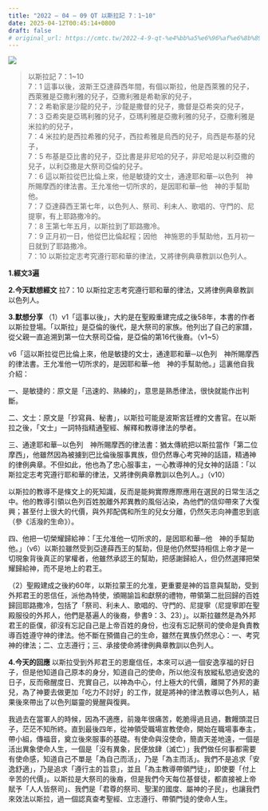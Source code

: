 ```yaml
---
title: "2022 – 04 – 09 QT 以斯拉記 7：1~10"
date: 2025-04-12T00:45:14+0800
draft: false
# original_url: https://cmtc.tw/2022-4-9-qt-%e4%bb%a5%e6%96%af%e6%8b%89%e8%a8%98-7%ef%bc%9a110
---
```


![](/images/qt.jpg)
> 以斯拉記 7：1\~10  
> 7：1 這事以後，波斯王亞達薛西年間，有個以斯拉，他是西萊雅的兒子，西萊雅是亞撒利雅的兒子，亞撒利雅是希勒家的兒子，  
> 7：2 希勒家是沙龍的兒子，沙龍是撒督的兒子，撒督是亞希突的兒子，  
> 7：3 亞希突是亞瑪利雅的兒子，亞瑪利雅是亞撒利雅的兒子，亞撒利雅是米拉約的兒子，  
> 7：4 米拉約是西拉希雅的兒子，西拉希雅是烏西的兒子，烏西是布基的兒子，  
> 7：5 布基是亞比書的兒子，亞比書是非尼哈的兒子，非尼哈是以利亞撒的兒子，以利亞撒是大祭司亞倫的兒子。  
> 7：6 這以斯拉從巴比倫上來，他是敏捷的文士，通達耶和華─以色列　神所賜摩西的律法書。王允准他一切所求的，是因耶和華─他　神的手幫助他。  
> 7：7 亞達薛西王第七年，以色列人、祭司、利未人、歌唱的、守門的、尼提寧，有上耶路撒冷的。  
> 7：8 王第七年五月，以斯拉到了耶路撒冷。  
> 7：9 正月初一日，他從巴比倫起程；因他　神施恩的手幫助他，五月初一日就到了耶路撒冷。  
> 7：10 以斯拉定志考究遵行耶和華的律法，又將律例典章教訓以色列人。

**1.經文3遍**

**2.今天默想經文**
拉7：10 以斯拉定志考究遵行耶和華的律法，又將律例典章教訓以色列人。

**3.默想分享**
（1）v1「這事以後」，大約是在聖殿重建完成之後58年，本書的作者以斯拉登場。「以斯拉」是亞倫的後代，是大祭司的家族。他列出了自己的家譜，從父親一直追溯到第一位大祭司亞倫，是亞倫的第16代後裔。（v1\~5）

v6「這以斯拉從巴比倫上來，他是敏捷的文士，通達耶和華─以色列　神所賜摩西的律法書。王允准他一切所求的，是因耶和華─他　神的手幫助他。」這裏他自我介紹：

一、是敏捷的：原文是「迅速的、熟練的」，意思是熟悉律法，很快就能作出判斷。

二、文士：原文是「抄寫員、秘書」，以斯拉可能是波斯宮廷裡的文書官。在以斯拉之後，「文士」一詞特指精通聖經、解釋和教導律法的學者。

三、通達耶和華─以色列　神所賜摩西的律法書：猶太傳統把以斯拉當作「第二位摩西」，他雖然因為被擄到巴比倫後服事異族，但仍然專心考究神的話語，精通神的律例典章。不但如此，他也為了忠心服事主，一心教導神的兒女神的話語：「以斯拉定志考究遵行耶和華的律法，又將律例典章教訓以色列人。」（v10）

以斯拉的教導不是條文上的死知識，反而是能夠實際應際應用在選民的日常生活之中。他的教導引領以色列百姓脫離外邦異教的風俗沾染，為他們的信仰帶來了大復興；甚至付上很大的代價，與外邦配偶和所生的兒女分離，仍然矢志向神盡忠到底（參《活潑的生命》）。

四、他把一切榮耀歸給神：「王允准他一切所求的，是因耶和華─他　神的手幫助他。」（v6）以斯拉雖然受到亞達薛西王的幫助，但是他仍然堅持相信上帝才是一切現象背後真正的掌權者，他雖然承認王的幫助，把感謝歸給人，但仍然選擇把榮耀歸給神，而不是地上的君王。

（2）聖殿建成之後約60年，以斯拉蒙王的允准，更重要是神的旨意與幫助，受到外邦君王的恩信任，派他為特使，頒賜諭旨和獻祭的禮物，帶領第二批回歸的百姓歸回耶路撒冷，包括了「祭司、利未人、歌唱的、守門的、尼提寧（尼提寧即在聖殿服役的外邦人，他們是基遍人的後裔，參書9：3、23）」。以斯拉雖然是為外邦君王的臣僕，卻沒有忘記自己是上帝百姓的身份，也沒有忘記祭司的使命是負責教導百姓遵守神的律法。他不斷在預備自己的生命，雖然在異族仍然忠心：一、考究神的律法；二、立志遵行；三、承接使命將律例典章教訓以色列人。

**4.今天的回應**
以斯拉受到外邦君王的恩竉信任，本來可以過一個安逸享福的好日子，但是他知道自己原本的身分，知道自己的使命，所以他沒有放縱私慾過安逸的日子，反而儆醒度日、充實自己，以神為中心，付上極大的代價，離開了外邦的妻兒，為了神要去做更加「吃力不討好」的工作，就是將神的律法教導以色列人，結果後來帶出了以色列屬靈的覺醒與復興。

我過去在當軍人的時候，因為不適應，前幾年很痛苦，乾脆得過且過，數饅頭混日子，茫茫不知所終。直到最後四年，從神領受職場宣教使命，開始在職場事奉主，帶小組，傳福音，奠立後來服事的基礎。有使命與沒使命，簡直天差地遠，一個是活出異象使命人生，一個是「沒有異象，民便放肆（滅亡）」我們做任何事都需要有使命感，知道自己不單是「為自己而活」，乃是「為主而活」。我們不是追求「安逸舒適」，乃是追求「遵行主的旨意」，並且「為主教導帶領門徒」，即使要「付上辛苦的代價」。以斯拉是大祭司的後裔，但是我們今天每位基督徒，都直接被上帝賦予「人人皆祭司」、我們是「君尊的祭司、聖潔的國度、屬神的子民」，也讓我們來效法以斯拉，過一個認真查考聖經、立志遵行、帶領門徒的使命人生。
